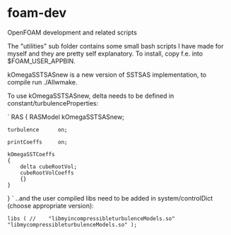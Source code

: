 # foam-dev
OpenFOAM development and related scripts

The "utilities" sub folder contains some small bash scripts I have made for
myself and they are pretty self explanatory. To install, copy f.e.
into $FOAM_USER_APPBIN.

kOmegaSSTSASnew is a new version of SSTSAS implementation, to compile 
run ./Allwmake.

To use kOmegaSSTSASnew, delta needs to be defined in
constant/turbulenceProperties:

`
RAS
{
    RASModel        kOmegaSSTSASnew;

    turbulence      on;

    printCoeffs     on;

    kOmegaSSTCoeffs
    {
        delta cubeRootVol;
        cubeRootVolCoeffs
        {}
    }
}
`
..and the user compiled libs need to be added in system/controlDict
(choose appropriate version):

`
libs
(
//    "libmyincompressibleturbulenceModels.so"
    "libmycompressibleturbulenceModels.so"
);
`
